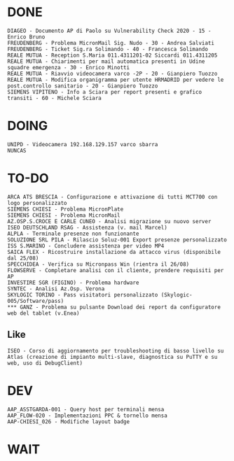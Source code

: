 # DONE
	DIAGEO - Documento AP di Paolo su Vulnerability Check 2020 - 15 - Enrico Bruno
	FREUDENBERG - Problema MicronMail Sig. Nudo - 30 - Andrea Salviati
	FREUDENBERG - Ticket Sig.ra Solimando - 40 - Francesca Solimando
	REALE MUTUA - Reception S.Maria 011.4311201-02 Siccardi 011.4311205
	REALE MUTUA - Chiarimenti per mail automatica presenti in Udine squadre emergenza - 30 - Enrico Minotti
	REALE MUTUA - Riavvio videocamera varco -2P - 20 - Gianpiero Tuozzo
	REALE MUTUA - Modifica organigramma per utente HRMADRID per vedere le post.controllo sanitario - 20 - Gianpiero Tuozzo
	SIEMENS VIPITENO - Info a Sciara per report presenti e grafico transiti - 60 - Michele Sciara

# DOING
	UNIPD - Videocamera 192.168.129.157 varco sbarra 
	NUNCAS
	

# TO-DO
	ARCA ATS BRESCIA - Configurazione e attivazione di tutti MCT700 con logo personalizzato
	SIEMENS CHIESI - Problema MicronPlate
	SIEMENS CHIESI - Problema MicronMail
	AZ.OSP.S.CROCE E CARLE CUNEO - Analisi migrazione su nuovo server
	ISEO DEUTSCHLAND RSAG - Assistenza (v. mail Marcel)
	ALPLA - Terminale presenze non funzionante
	SOLUZIONE SRL PILA - Rilascio Soluz-001 Export presenze personalizzato
	ISS S.MARINO - Concludere assistenza per video MP4 
	SAICA FLEX - Ricostruire installazione da attacco virus (disponibile dal 25/08)
	SPECCHIDEA - Verifica su Micronpass Win (rientra il 26/08)
	FLOWSERVE - Completare analisi con il cliente, prendere requisiti per AP
	INVESTIRE SGR (FIGINO) - Problema hardware
	SYNTEC - Analisi Az.Osp. Verona
	SKYLOGIC TORINO - Pass visitatori personalizzato (Skylogic-005/Software/pass)
	*** GANZ - Problema su pulsante Download dei report da configuratore web del tablet (v.Enea)

## Like
	ISEO - Corso di aggiornamento per troubleshooting di basso livello su Atlas (creazione di impianto multi-slave, diagnostica su PuTTY e su web, uso di DebugClient)

# DEV
	AAP_ASSTGARDA-001 - Query host per terminali mensa
	AAP_FLOW-020 - Implementazioni PPC & tornello mensa
	AAP-CHIESI_026 - Modifiche layout badge

# WAIT
